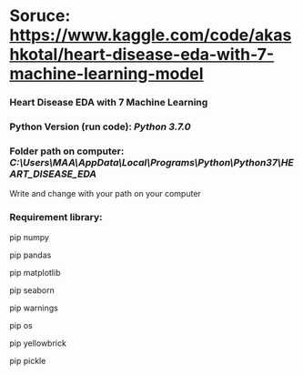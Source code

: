 # Soruce: https://www.kaggle.com/code/akashkotal/heart-disease-eda-with-7-machine-learning-model

### Heart Disease EDA with 7 Machine Learning

### Python Version (run code): *Python 3.7.0*

### Folder path on computer: *C:\Users\MAA\AppData\Local\Programs\Python\Python37\HEART_DISEASE_EDA*
  Write and change with your path on your computer
&nbsp;<br>

### Requirement library:   
  pip numpy
  
  pip pandas
  
  pip matplotlib
  
  pip seaborn
  
  pip warnings
  
  pip os
  
  pip yellowbrick
  
  pip pickle

  
